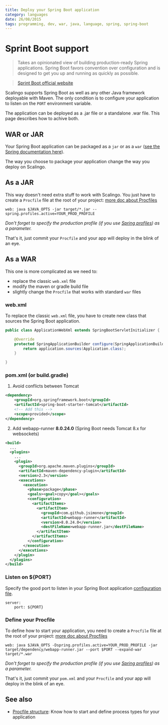 ```yaml
---
title: Deploy your Spring Boot application
category: languages
date: 26/08/2015
tags: programming, dev, war, java, language, spring, spring-boot
---
```


# Sprint Boot support

> Takes an opinionated view of building production-ready Spring applications.
> Spring Boot favors convention over configuration and is designed to get you up
> and running as quickly as possible.

> [Sprint Boot official website](http://projects.spring.io/spring-boot/)

Scalingo supports Spring Boot as well as any other Java framework deployable with
Maven. The only condition is to configure your application to listen on the
`PORT` environment variable.

The application can be deployed as a .jar file or a standalone .war file. This
page describes how to achive both.

## WAR or JAR

Your Spring Boot application can be packaged as a `jar` or as a `war` ([see the
Spring documentation
here](http://docs.spring.io/spring-boot/docs/current/reference/html/howto-traditional-deployment.html)).

The way you choose to package your application change the way you deploy on
Scalingo.

## As a JAR

This way doesn't need extra stuff to work with Scalingo. You just have to
create a `Procfile` file at the root of your project: [more doc about
Procfiles](/internals/procfile)

```
web: java $JAVA_OPTS -jar target/*.jar --spring.profiles.active=YOUR_PROD_PROFILE
```

_Don't forget to specify the production profile (if you use [Spring
profiles](http://docs.spring.io/spring-boot/docs/current/reference/html/boot-features-profiles.html))
as a parameter._

That's it, just commit your `Procfile` and your app will deploy in the blink of
an eye.

## As a WAR

This one is more complicated as we need to:

- replace the classic `web.xml` file
- modify the maven or gradle build file
- slightly change the `Procfile` that works with standard `war` files

### web.xml

To replace the classic `web.xml` file, you have to create new class that
sources the Spring Boot application.

```java
public class ApplicationWebXml extends SpringBootServletInitializer {

    @Override
    protected SpringApplicationBuilder configure(SpringApplicationBuilder application) {
        return application.sources(Application.class);
    }

}
```

### pom.xml (or build.gradle)

1. Avoid conflicts between Tomcat

```xml
<dependency>
    <groupId>org.springframework.boot</groupId>
    <artifactId>spring-boot-starter-tomcat</artifactId>
    <!-- Add this -->
    <scope>provided</scope>
</dependency>   
```

2. Add webapp-runner **8.0.24.0** (Spring Boot needs Tomcat 8.x for websockets)

```xml
<build>
  ...
  <plugins>
    ...
    <plugin>
      <groupId>org.apache.maven.plugins</groupId>
      <artifactId>maven-dependency-plugin</artifactId>
      <version>2.3</version>
      <executions>
        <execution>
          <phase>package</phase>
          <goals><goal>copy</goal></goals>
          <configuration>
            <artifactItems>
              <artifactItem>
                <groupId>com.github.jsimone</groupId>
                <artifactId>webapp-runner</artifactId>
                <version>8.0.24.0</version>
                <destFileName>webapp-runner.jar</destFileName>
              </artifactItem>
            </artifactItems>
          </configuration>
        </execution>
      </executions>
    </plugin>
  </plugins>
</build>
```

### Listen on ${PORT}

Specify the good port to listen in your Spring Boot application [configuration
file](http://docs.spring.io/spring-boot/docs/current/reference/html/boot-features-external-config.html).

```
server:
    port: ${PORT}
```

### Define your Procfile

To define how to start your application, you need to create a `Procfile` file
at the root of your project: [more doc about Procfiles](/internals/procfile)

```
web: java $JAVA_OPTS -Dspring.profiles.active=YOUR_PROD_PROFILE -jar target/dependency/webapp-runner.jar --port $PORT --expand-war target/*.war
```

_Don't forget to specify the production profile (if you use [Spring
profiles](http://docs.spring.io/spring-boot/docs/current/reference/html/boot-features-profiles.html))
as a parameter._

That's it, just commit your `pom.xml` and your `Procfile` and your app will
deploy in the blink of an eye.

## See also

* [Procfile structure](/internals/procfile.html): Know how to start and define
  process types for your application
